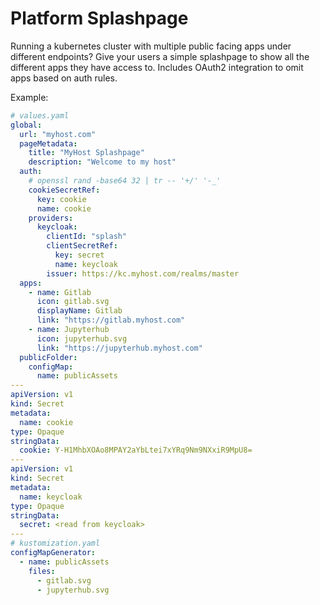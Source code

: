# Platform Splashpage

Running a kubernetes cluster with multiple public facing apps under different endpoints? Give your users a simple splashpage to
show all the different apps they have access to. Includes OAuth2 integration to omit apps based on auth rules.

Example:

```yaml
# values.yaml
global:
  url: "myhost.com"
  pageMetadata:
    title: "MyHost Splashpage"
    description: "Welcome to my host"
  auth:
    # openssl rand -base64 32 | tr -- '+/' '-_'
    cookieSecretRef:
      key: cookie
      name: cookie
    providers:
      keycloak:
        clientId: "splash"
        clientSecretRef:
          key: secret
          name: keycloak
        issuer: https://kc.myhost.com/realms/master
  apps:
    - name: Gitlab
      icon: gitlab.svg
      displayName: Gitlab
      link: "https://gitlab.myhost.com"
    - name: Jupyterhub
      icon: jupyterhub.svg
      link: "https://jupyterhub.myhost.com"
  publicFolder:
    configMap:
      name: publicAssets
---
apiVersion: v1
kind: Secret
metadata:
  name: cookie
type: Opaque
stringData:
  cookie: Y-H1MhbXOAo8MPAY2aYbLtei7xYRq9Nm9NXxiR9MpU8=
---
apiVersion: v1
kind: Secret
metadata:
  name: keycloak
type: Opaque
stringData:
  secret: <read from keycloak>
---
# kustomization.yaml
configMapGenerator:
  - name: publicAssets
    files:
      - gitlab.svg
      - jupyterhub.svg
```

